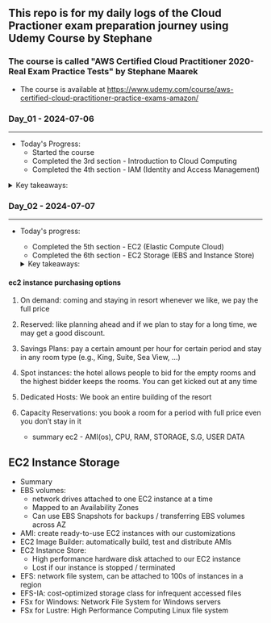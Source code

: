 ## This repo is for my daily logs of the Cloud Practioner exam preparation journey using Udemy Course by Stephane

### The course is called "AWS Certified Cloud Practitioner 2020-Real Exam Practice Tests" by Stephane Maarek

* The course is available at https://www.udemy.com/course/aws-certified-cloud-practitioner-practice-exams-amazon/

### Day_01 - 2024-07-06

---

* Today's Progress:
  * Started the course
  * Completed the 3rd section - Introduction to Cloud Computing
  * Completed the 4th section - IAM (Identity and Access Management)
  
<details>
<summary>Key takeaways:</summary>

* IAM is a global service
* Practice least privilege for users
* Different types of policies: inline, group, managed
* IAM components: roles, policies, users, CLI
* Options for MFA devices in AWS
    1. Virtual MFA device
    2. Universal 2nd Factor (U2F) security key
    3. Hardware key fob MFA device
    4. Hardware key fob MFA device for AWS GovCloud (US)
* IAM Security Tools
  * IAM credentials Report (account level)
  * IAM Access Advisor (user level)

* Budget/Billing setup

</details>

### Day_02 - 2024-07-07

---

* Today's progress:
  * Completed the 5th section - EC2 (Elastic Compute Cloud)
  * Completed the 6th section - EC2 Storage (EBS and Instance Store)
  
  <details>
  <summary>Key takeaways:</summary>
  
  ## ec2
  * ec2 is a virtual server in the cloud
  * classic ports to know

    * 22=ssh
    * 21=ftp
    * 22=sftp
    * 80=http
    * 443=https
    * 3389=rdp (remote desktop protocol)

  Note:-use Ec2 IAM roles for the instances

#### ec2 instance purchasing options

  1. On demand: coming and staying in resort whenever we like, we pay the full price
  2. Reserved: like planning ahead and if we plan to stay for a long time, we may get a good discount.
  3. Savings Plans: pay a certain amount per hour for certain period and stay in any room type (e.g.,
  King, Suite, Sea View, …)
  4. Spot instances: the hotel allows people to bid for the empty rooms and the highest bidder keeps the
  rooms. You can get kicked out at any time
  5. Dedicated Hosts: We book an entire building of the resort
  6. Capacity Reservations: you book a room for a period with full price even you don’t stay in it

     * summary
  ec2 - AMI(os), CPU, RAM, STORAGE, S.G, USER DATA

## EC2 Instance Storage

* Summary
* EBS volumes:
  * network drives attached to one EC2 instance at a time
  * Mapped to an Availability Zones
  * Can use EBS Snapshots for backups / transferring EBS volumes across AZ
* AMI: create ready-to-use EC2 instances with our customizations
* EC2 Image Builder: automatically build, test and distribute AMIs
* EC2 Instance Store:
  * High performance hardware disk attached to our EC2 instance
  * Lost if our instance is stopped / terminated
* EFS: network file system, can be attached to 100s of instances in a region
* EFS-IA: cost-optimized storage class for infrequent accessed files
* FSx for Windows: Network File System for Windows servers
* FSx for Lustre: High Performance Computing Linux file system

</details>
  